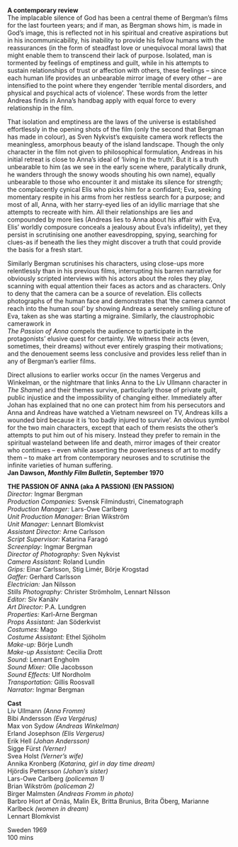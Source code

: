 
**A contemporary review**<br>
The implacable silence of God has been a central theme of Bergman’s films for the last fourteen years; and if man, as Bergman shows him, is made in God’s image, this is reflected not in his spiritual and creative aspirations but in his incommunicability, his inability to provide his fellow humans with the reassurances (in the form of steadfast love or unequivocal moral laws) that might enable them to transcend their lack of purpose. Isolated, man is tormented by feelings of emptiness and guilt, while in his attempts to sustain relationships of trust or affection with others, these feelings – since each human life provides an unbearable mirror image of every other – are intensified to the point where they engender ‘terrible mental disorders, and physical and psychical acts of violence’. These words from the letter Andreas finds in Anna’s handbag apply with equal force to every relationship in the film.

That isolation and emptiness are the laws of the universe is established effortlessly in the opening shots of the film (only the second that Bergman has made in colour), as Sven Nykvist’s exquisite camera work reflects the meaningless, amorphous beauty of the island landscape. Though the only character in the film not given to philosophical formulation, Andreas in his initial retreat is close to Anna’s ideal of ‘living in the truth’. But it is a truth unbearable to him (as we see in the early scene where, paralytically drunk, he wanders through the snowy woods shouting his own name), equally unbearable to those who encounter it and mistake its silence for strength; the complacently cynical Elis who picks him for a confidant; Eva, seeking momentary respite in his arms from her restless search for a purpose; and most of all, Anna, with her starry-eyed lies of an idyllic marriage that she attempts to recreate with him. All their relationships are lies and compounded by more lies (Andreas lies to Anna about his affair with Eva, Elis’ worldly composure conceals a jealousy about Eva’s infidelity), yet they persist in scrutinising one another eavesdropping, spying, searching for clues-as if beneath the lies they might discover a truth that could provide the basis for a fresh start.

Similarly Bergman scrutinises his characters, using close-ups more relentlessly than in his previous films, interrupting his barren narrative for obviously scripted interviews with his actors about the roles they play, scanning with equal attention their faces as actors and as characters. Only to deny that the camera can be a source of revelation. Elis collects photographs of the human face and demonstrates that ‘the camera cannot reach into the human soul’ by showing Andreas a serenely smiling picture of Eva, taken as she was starting a migraine. Similarly, the claustrophobic camerawork in  
_The Passion of Anna_ compels the audience to participate in the protagonists’ elusive quest for certainty. We witness their acts (even, sometimes, their dreams) without ever entirely grasping their motivations; and the denouement seems less conclusive and provides less relief than in any of Bergman’s earlier films.

Direct allusions to earlier works occur (in the names Vergerus and Winkelman, or the nightmare that links Anna to the Liv Ullmann character in _The Shame_) and their themes survive, particularly those of private guilt, public injustice and the impossibility of changing either. Immediately after Johan has explained that no one can protect him from his persecutors and Anna and Andreas have watched a Vietnam newsreel on TV, Andreas kills a wounded bird because it is ‘too badly injured to survive’. An obvious symbol for the two main characters, except that each of them resists the other’s attempts to put him out of his misery. Instead they prefer to remain in the spiritual wasteland between life and death, mirror images of their creator who continues – even while asserting the powerlessness of art to modify them – to make art from contemporary neuroses and to scrutinise the infinite varieties of human suffering.<br>
**Jan Dawson, _Monthly Film Bulletin_, September 1970**<br>

**THE PASSION OF ANNA (aka A PASSION) (EN PASSION)**<br>
_Director:_ Ingmar Bergman  
_Production Companies:_ Svensk Filmindustri, Cinematograph  
_Production Manager:_ Lars-Owe Carlberg  
_Unit Production Manager:_ Brian Wikström  
_Unit Manager:_ Lennart Blomkvist  
_Assistant Director:_ Arne Carlsson  
_Script Supervisor:_ Katarina Faragó  
_Screenplay:_ Ingmar Bergman  
_Director of Photography:_ Sven Nykvist  
_Camera Assistant:_ Roland Lundin  
_Grips:_ Einar Carlsson, Stig Limér, Börje Krogstad  
_Gaffer:_ Gerhard Carlsson  
_Electrician:_ Jan Nilsson  
_Stills Photography:_ Christer Strömholm, Lennart Nilsson  
_Editor:_ Siv Kanälv  
_Art Director:_ P.A. Lundgren  
_Properties:_ Karl-Arne Bergman  
_Props Assistant:_ Jan Söderkvist  
_Costumes:_ Mago  
_Costume Assistant:_ Ethel Sjöholm  
_Make-up:_ Börje Lundh  
_Make-up Assistant:_ Cecilia Drott<br>
_Sound:_ Lennart Engholm  
_Sound Mixer:_ Olle Jacobsson  
_Sound Effects:_ Ulf Nordholm  
_Transportation:_ Gillis Roosvall  
_Narrator:_ Ingmar Bergman<br>

**Cast**<br>
Liv Ullmann _(Anna Fromm)_  
Bibi Andersson _(Eva Vergérus)_  
Max von Sydow _(Andreas Winkelman)_  
Erland Josephson _(Elis Vergerus)_  
Erik Hell _(Johan Andersson)_  
Sigge Fürst _(Verner)_  
Svea Holst _(Verner’s wife)_  
Annika Kronberg _(Katarina, girl in day time dream)_  
Hjördis Pettersson _(Johan’s sister)_  
Lars-Owe Carlberg _(policeman 1)_  
Brian Wikström _(policeman 2)_  
Birger Malmsten _(Andreas Fromm in photo)_  
Barbro Hiort af Ornäs, Malin Ek, Britta Brunius, Brita Öberg, Marianne Karlbeck _(women in dream)_  
Lennart Blomkvist<br>

Sweden 1969<br>
100 mins<br>
<!--stackedit_data:
eyJoaXN0b3J5IjpbLTc1MjIxODU0LDczMDk5ODExNl19
-->